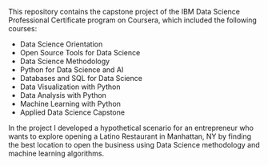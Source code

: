 This repository contains the capstone project of the IBM Data Science Professional Certificate program on Coursera, which included the following courses:

- Data Science Orientation
- Open Source Tools for Data Science
- Data Science Methodology
- Python for Data Science and AI
- Databases and SQL for Data Science
- Data Visualization with Python
- Data Analysis with Python
- Machine Learning with Python
- Applied Data Science Capstone

In the project I developed a hypothetical scenario for an entrepreneur who wants to explore opening a Latino Restaurant in Manhattan, NY by finding the best location to open the business using Data Science methodology and machine learning algorithms.
